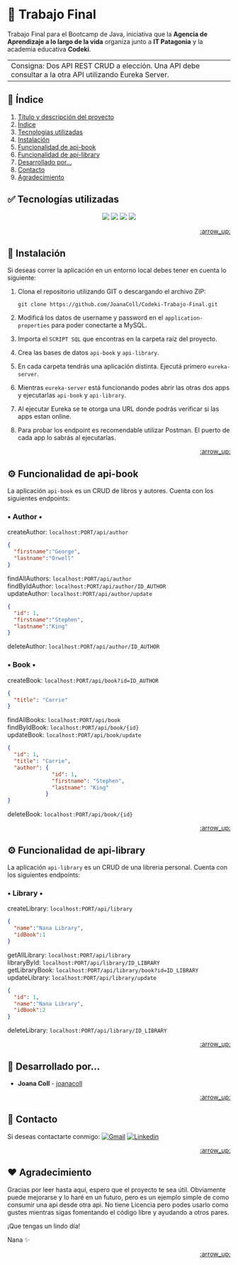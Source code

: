 <!-- TÍTULO Y DESCRIPCIÓN -->
  <a name="ir-arriba"></a>
  # :rocket: Trabajo Final
  Trabajo Final para el Bootcamp de Java, iniciativa que la **Agencia de Aprendizaje a lo largo de la vida** organiza junto a **IT Patagonia** y la academia educativa **Codeki**.

  <div align="left">
    <table>
      <tr>
        <td>
        Consigna: Dos API REST CRUD a elección. Una API debe consultar a la otra API utilizando Eureka Server.
        </td>
      </tr>
    </table>
  </div>

<!-- ÍNDICE -->
  <a name="indice"></a>
  ## 📌 Índice
  <ol>
    <li><a href="#ir-arriba">Título y descripción del proyecto</a></li>
    <li><a href="#indice">Índice</a></li>
    <li><a href="#tecnologias">Tecnologías utilizadas</a></li>
    <li><a href="#instalacion">Instalación</a></li>
    <li><a href="#funcionalidadbook">Funcionalidad de api-book</a></li>
    <li><a href="#funcionalidadlibrary">Funcionalidad de api-library</a></li>
    <li><a href="#desarrollado">Desarrollado por...</a>
    <li><a href="#contacto">Contacto</a>
    <li><a href="#agradecimiento">Agradecimiento</a>
  </ol>

<!-- TECNOLOGÍAS UTILIZADAS -->
  <a name="tecnologias"></a>
  ## ✅ Tecnologías utilizadas
  <p align="center">
    <a href="https://www.java.com/" target="_blank"><img src="https://img.shields.io/badge/Java-blue?style=flat&logo=Java&logoColor=blue&labelColor=blue&color=blue"></a>
    <a href="https://spring.io/" target="_blank"><img src="https://img.shields.io/badge/Spring%20Boot-green?style=flat&labelColor=green&color=green"></a>
    <a href="https://maven.apache.org/" target="_blank"><img src="https://img.shields.io/badge/Maven-red?style=flat&labelColor=red&color=red"></a>
    <a href="https://github.com/" target="_blank"><img src="https://img.shields.io/badge/Github-grey?style=flat&labelColor=grey&color=grey"></a>
   </p>
  <p align="right"><a href="#ir-arriba">:arrow_up:</a></p>

<!-- INSTALACIÓN -->
  <a name="instalacion"></a>
  ## 🔧 Instalación
  Si deseas correr la aplicación en un entorno local debes tener en cuenta lo siguiente: 
  1. Clona el repositorio utilizando GIT o descargando el archivo ZIP:

      `git clone https://github.com/JoanaColl/Codeki-Trabajo-Final.git`
  
  2. Modificá los datos de username y password en el `application-properties` para poder conectarte a MySQL.

  3. Importa el `SCRIPT SQL` que encontras en la carpeta raíz del proyecto.

  4. Crea las bases de datos `api-book` y `api-library`.

  5. En cada carpeta tendrás una aplicación distinta. Ejecutá primero `eureka-server`.

  6. Mientras `eureka-server` está funcionando podes abrir las otras dos apps y ejecutarlas `api-book` y `api-library`.

  7. Al ejecutar Eureka se te otorga una URL donde podrás verificar si las apps estan online.

  8. Para probar los endpoint es recomendable utilizar Postman. El puerto de cada app lo sabrás al ejecutarlas.
  <p align="right"><a href="#ir-arriba">:arrow_up:</a></p>
  
<!-- FUNCIONALIDAD DE api-book -->
  <a name="funcionalidadbook"></a>
  ## ⚙️ Funcionalidad de api-book
  La aplicación `api-book` es un CRUD de libros y autores. Cuenta con los siguientes endpoints:

  <h3>• Author •</h3>
  
  createAuthor: `localhost:PORT/api/author`<br>
  ```json
  {
    "firstname":"George",
    "lastname":"Orwell"
  }
  ```
  findAllAuthors: `localhost:PORT/api/author`<br>
  findByIdAuthor: `localhost:PORT/api/author/ID_AUTHOR`<br>
  updateAuthor: `localhost:PORT/api/author/update`<br>
  ```json
  {
    "id": 1,
    "firstname":"Stephen",
    "lastname":"King"
  }
  ```
  deleteAuthor: `localhost:PORT/api/author/ID_AUTHOR`<br>
  
  <h3>• Book •</h3>
  
  createBook: `localhost:PORT/api/book?id=ID_AUTHOR`<br>
  ```json
  {
    "title": "Carrie"
  }
  ```
  findAllBooks: `localhost:PORT/api/book`<br>
  findByIdBook: `localhost:PORT/api/book/{id}`<br>
  updateBook: `localhost:PORT/api/book/update`<br>
  ```json
  {
    "id": 1,
    "title": "Carrie",
    "author": {
                "id": 1,
                "firstname": "Stephen",
                "lastname": "King"
              }
  }
  ```
  deleteBook: `localhost:PORT/api/book/{id}`<br>
  <p align="right"><a href="#ir-arriba">:arrow_up:</a></p>

<!-- FUNCIONALIDAD DE api-library -->
  <a name="funcionalidadlibrary"></a>
  ## ⚙️ Funcionalidad de api-library
  La aplicación `api-library` es un CRUD de una libreria personal. Cuenta con los siguientes endpoints:

  <h3>• Library •</h3>
  
  createLibrary: `localhost:PORT/api/library`<br>
  ```json
  {
    "name":"Nana Library",
    "idBook":1
  }
  ```
  getAllLibrary: `localhost:PORT/api/library`<br>
  libraryById: `localhost:PORT/api/library/ID_LIBRARY`<br>
  getLibraryBook: `localhost:PORT/api/library/book?id=ID_LIBRARY`<br>
  updateLibrary: `localhost:PORT/api/library/update`<br>
  ```json
  {
    "id": 1,
    "name":"Nana Library",
    "idBook":2
  }
  ```
  deleteLibrary: `localhost:PORT/api/library/ID_LIBRARY`<br>
  <p align="right"><a href="#ir-arriba">:arrow_up:</a></p>

<!-- DESARROLLADO POR -->
  <a name="desarrollado"></a>
  ## 💁 Desarrollado por...
  * **Joana Coll** - [joanacoll](https://github.com/joanacoll)
  <p align="right"><a href="#ir-arriba">:arrow_up:</a></p>
  
<!-- CONTACTO -->
  <a name="contacto"></a>
  ## 📩 Contacto
  Si deseas contactarte conmigo:
  <a href="mailto:colljoana@gmail.com" target="_blank">
<img src="https://img.shields.io/badge/colljoana-red?style=flat&logo=Gmail&logoColor=white&labelColor=red" alt="Gmail"></a>
<a href="https://ar.linkedin.com/in/joanacoll" target="_blank"><img src="https://img.shields.io/badge/joanacoll-blue?style=flat&logo=Linkedin&logoColor=white&labelColor=blue" alt="Linkedin"></a>
  <p align="right"><a href="#ir-arriba">:arrow_up:</a></p>

<!-- AGRADECIMIENTO -->
  <a name="agradecimiento"></a>
  ## ❤️ Agradecimiento
  Gracias por leer hasta aquí, espero que el proyecto te sea útil. Obviamente puede mejorarse y lo haré en un futuro, pero es un ejemplo simple de como consumir una api desde otra api.
  No tiene Licencia pero podes usarlo como gustes mientras sigas fomentando el código libre y ayudando a otros pares. 
  
  ¡Que tengas un lindo día!
  
  Nana ✨
  <p align="right"><a href="#ir-arriba">:arrow_up:</a></p>
